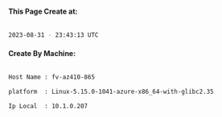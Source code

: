 
   
#### This Page Create at:

```bash

2023-08-31 - 23:43:13 UTC

```

#### Create By Machine:

```bash

Host Name : fv-az410-865

platform  : Linux-5.15.0-1041-azure-x86_64-with-glibc2.35

Ip Local  : 10.1.0.207

```

